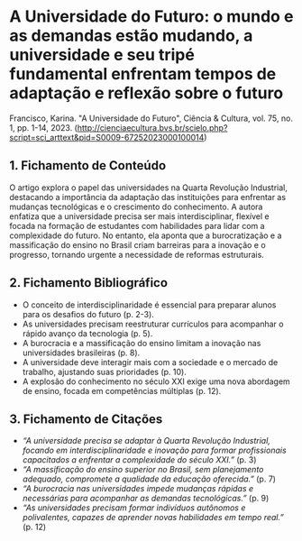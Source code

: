 # A Universidade do Futuro: o mundo e as demandas estão mudando, a universidade e seu tripé fundamental enfrentam tempos de adaptação e reflexão sobre o futuro

Francisco, Karina. "A Universidade do Futuro", Ciência & Cultura, vol. 75, no. 1, pp. 1-14, 2023. (http://cienciaecultura.bvs.br/scielo.php?script=sci_arttext&pid=S0009-67252023000100014)


## 1. Fichamento de Conteúdo

O artigo explora o papel das universidades na Quarta Revolução Industrial, destacando a importância da adaptação das instituições para enfrentar as mudanças tecnológicas e o crescimento do conhecimento. A autora enfatiza que a universidade precisa ser mais interdisciplinar, flexível e focada na formação de estudantes com habilidades para lidar com a complexidade do futuro. No entanto, ela aponta que a burocratização e a massificação do ensino no Brasil criam barreiras para a inovação e o progresso, tornando urgente a necessidade de reformas estruturais.

## 2. Fichamento Bibliográfico 

* O conceito de interdisciplinaridade é essencial para preparar alunos para os desafios do futuro (p. 2-3).
* As universidades precisam reestruturar currículos para acompanhar o rápido avanço da tecnologia (p. 5).
* A burocracia e a massificação do ensino limitam a inovação nas universidades brasileiras (p. 8).
* A universidade deve interagir mais com a sociedade e o mercado de trabalho, ajustando suas prioridades (p. 10).
* A explosão do conhecimento no século XXI exige uma nova abordagem de ensino, focada em competências múltiplas (p. 12).

## 3. Fichamento de Citações 

* _“A universidade precisa se adaptar à Quarta Revolução Industrial, focando em interdisciplinaridade e inovação para formar profissionais capacitados a enfrentar a complexidade do século XXI.”_ (p. 3)
* _“A massificação do ensino superior no Brasil, sem planejamento adequado, compromete a qualidade da educação oferecida.”_ (p. 7)
* _“A burocracia nas universidades impede mudanças rápidas e necessárias para acompanhar as demandas tecnológicas.”_ (p. 9)
* _“As universidades precisam formar indivíduos autônomos e polivalentes, capazes de aprender novas habilidades em tempo real.”_ (p. 12)

